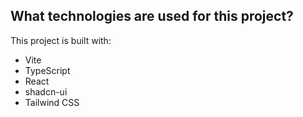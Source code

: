 ## What technologies are used for this project?

This project is built with:
- Vite
- TypeScript
- React
- shadcn-ui
- Tailwind CSS
